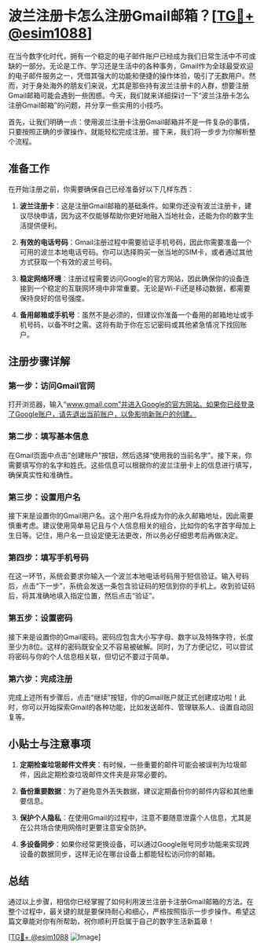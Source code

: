 # 波兰注册卡怎么注册Gmail邮箱？[[TG💪+ @esim1088](https://t.me/s/esim1088)]

在当今数字化时代，拥有一个稳定的电子邮件账户已经成为我们日常生活中不可或缺的一部分。无论是工作、学习还是生活中的各种事务，Gmail作为全球最受欢迎的电子邮件服务之一，凭借其强大的功能和便捷的操作体验，吸引了无数用户。然而，对于身处海外的朋友们来说，尤其是那些持有波兰注册卡的人群，想要注册Gmail邮箱可能会遇到一些困惑。今天，我们就来详细探讨一下“波兰注册卡怎么注册Gmail邮箱”的问题，并分享一些实用的小技巧。

首先，让我们明确一点：使用波兰注册卡注册Gmail邮箱并不是一件复杂的事情，只要按照正确的步骤操作，就能轻松完成注册。接下来，我们将一步步为你解析整个流程。

## 准备工作

在开始注册之前，你需要确保自己已经准备好以下几样东西：

1. **波兰注册卡**：这是注册Gmail邮箱的基础条件。如果你还没有波兰注册卡，建议尽快申请，因为这不仅能够帮助你更好地融入当地社会，还能为你的数字生活提供便利。
   
2. **有效的电话号码**：Gmail注册过程中需要验证手机号码，因此你需要准备一个可用的波兰本地电话号码。你可以选择购买一张当地的SIM卡，或者通过其他方式获取一个有效的波兰号码。

3. **稳定网络环境**：注册过程需要访问Google的官方网站，因此确保你的设备连接到一个稳定的互联网环境中非常重要。无论是Wi-Fi还是移动数据，都需要保持良好的信号强度。

4. **备用邮箱或手机号**：虽然不是必须的，但建议你准备一个备用的邮箱地址或手机号码，以备不时之需。这将有助于你在忘记密码或其他紧急情况下找回账户。

## 注册步骤详解

### 第一步：访问Gmail官网

打开浏览器，输入“www.gmail.com”并进入Google的官方网站。如果你已经登录了Google账户，请先退出当前账户，以免影响新账户的创建。

### 第二步：填写基本信息

在Gmail页面中点击“创建账户”按钮，然后选择“使用我的当前名字”。接下来，你需要填写你的名字和姓氏。这些信息可以根据你的波兰注册卡上的信息进行填写，确保真实性和准确性。

### 第三步：设置用户名

接下来是设置你的Gmail用户名。这个用户名将成为你的永久邮箱地址，因此需要慎重考虑。建议使用简单易记且与个人信息相关的组合，比如你的名字首字母加上生日等。记住，用户名一旦设定便无法更改，所以务必仔细思考后再做决定。

### 第四步：填写手机号码

在这一环节，系统会要求你输入一个波兰本地电话号码用于短信验证。输入号码后，点击“下一步”，系统会发送一条包含验证码的短信到你的手机上。收到验证码后，将其准确地填入指定位置，然后点击“验证”。

### 第五步：设置密码

接下来是设置你的Gmail密码。密码应包含大小写字母、数字以及特殊字符，长度至少为8位。这样的密码既安全又不容易被破解。同时，为了方便记忆，可以尝试将密码与你的个人信息相关联，但切记不要过于简单。

### 第六步：完成注册

完成上述所有步骤后，点击“继续”按钮，你的Gmail账户就正式创建成功啦！此时，你可以开始探索Gmail的各种功能，比如发送邮件、管理联系人、设置自动回复等。

## 小贴士与注意事项

1. **定期检查垃圾邮件文件夹**：有时候，一些重要的邮件可能会被误判为垃圾邮件，因此定期检查垃圾邮件文件夹是非常必要的。

2. **备份重要数据**：为了避免意外丢失数据，建议定期备份你的邮件内容和其他重要信息。

3. **保护个人隐私**：在使用Gmail的过程中，注意不要随意泄露个人信息，尤其是在公共场合使用网络时更要注意安全防护。

4. **多设备同步**：如果你经常更换设备，可以通过Google账号同步功能来实现跨设备的数据同步，这样无论在哪台设备上都能轻松访问你的邮箱。

## 总结

通过以上步骤，相信你已经掌握了如何利用波兰注册卡注册Gmail邮箱的方法。在整个过程中，最关键的就是要保持耐心和细心，严格按照指示一步步操作。希望这篇文章能对你有所帮助，祝你顺利开启属于自己的数字生活新篇章！

[[TG💪+ @esim1088](https://t.me/s/esim1088) ![Image](https://i.postimg.cc/4NQfJmqS/Snipaste-2025-05-13-00-14-12.png)]